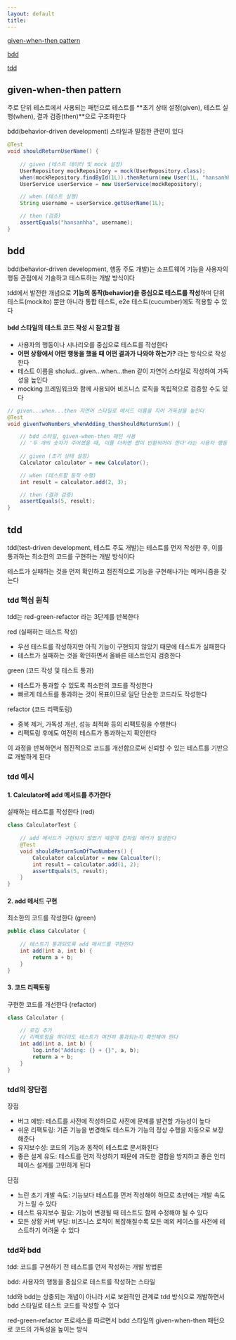 ```yaml
---
layout: default
title:
---
```


[given-when-then pattern](#given-when-then-pattern)

[bdd](#bdd)

[tdd](#tdd)


## given-when-then pattern

주로 단위 테스트에서 사용되는 패턴으로 테스트를 **초기 상태 설정(given), 테스트 실행(when), 결과 검증(then)**으로 구조화한다

bdd(behavior-driven development) 스타일과 밀접한 관련이 있다

```java
@Test
void shouldReturnUserName() {
    
    // given (테스트 데이터 및 mock 설정)
    UserRepository mockRepository = mock(UserRepository.class);
    when(mockRepository.findById(1L)).thenReturn(new User(1L, "hansanhha"));
    UserService userService = new UserService(mockRepository);

    // when (테스트 실행)
    String username = userService.getUserName(1L);

    // then (검증)
    assertEquals("hansanhha", username);
}
```


## bdd

bdd(behavior-driven development, 행동 주도 개발)는 소프트웨어 기능을 사용자의 행동 관점에서 기술하고 테스트하는 개발 방식이다

tdd에서 발전한 개념으로 **기능의 동작(behavior)을 중심으로 테스트를 작성**하며 단위 테스트(mockito) 뿐만 아니라 통합 테스트, e2e 테스트(cucumber)에도 적용할 수 있다

#### bdd 스타일의 테스트 코드 작성 시 참고할 점
- 사용자의 행동이나 시나리오를 중심으로 테스트를 작성한다
- **어떤 상황에서 어떤 행동을 했을 때 어떤 결과가 나와야 하는가?** 라는 방식으로 작성한다
- 테스트 이름을 sholud...given...when...then 같이 자연어 스타일로 작성하여 가독성을 높인다
- mocking 프레임워크와 함께 사용되어 비즈니스 로직을 독립적으로 검증할 수도 있다 

```java
// given...when...then 자연어 스타일로 메서드 이름을 지어 가독성을 높인다
@Test
void givenTwoNumbers_whenAdding_thenShouldReturnSum() {

    // bdd 스타일, given-when-then 패턴 사용
    // '두 개의 숫자가 주어졌을 때, 이를 더하면 합이 반환되어야 한다'라는 사용자 행동 중심의 테스트 코드 작성한다
    
    // given (초기 상태 설정)
    Calculator calculator = new Calculator();

    // when (테스트할 동작 수행)
    int result = calculator.add(2, 3);

    // then (결과 검증)
    assertEquals(5, result);
}
```


## tdd

tdd(test-driven development, 테스트 주도 개발)는 테스트를 먼저 작성한 후, 이를 통과하는 최소한의 코드를 구현하는 개발 방식이다

테스트가 실패하는 것을 먼저 확인하고 점진적으로 기능을 구현해나가는 메커니즘을 갖는다

### tdd 핵심 원칙

tdd는 red-green-refactor 라는 3단계를 반복한다

red (실패하는 테스트 작성)
- 우선 테스트를 작성하지만 아직 기능이 구현되지 않았기 때문에 테스트가 실패한다
- 테스트가 실패하는 것을 확인하면서 올바른 테스트인지 검증한다

green (코드 작성 및 테스트 통과)
- 테스트가 통과할 수 있도록 최소한의 코드를 작성한다
- 빠르게 테스트를 통과하는 것이 목표이므로 일단 단순한 코드라도 작성한다

refactor (코드 리팩토링)
- 중복 제거, 가독성 개선, 성능 최적화 등의 리팩토링을 수행한다
- 리팩토링 후에도 여전히 테스트가 통과하는지 확인한다

이 과정을 반복하면서 점진적으로 코드를 개선함으로써 신뢰할 수 있는 테스트를 기반으로 개발하게 된다

### tdd 예시

#### 1. Calculator에 add 메서드를 추가한다

실패하는 테스트를 작성한다 (red)

```java
class CalculatorTest {
    
    // add 메서드가 구현되지 않았기 때문에 컴파일 에러가 발생한다
    @Test
    void shouldReturnSumOfTwoNumbers() {
        Calculator calculator = new Calcualtor();
        int result = calculator.add(1, 2);
        assertEquals(5, result);
    }
}
```

#### 2. add 메서드 구현

최소한의 코드를 작성한다 (green)

```java
public class Calculator {
    
    // 테스트가 통과되도록 add 메서드를 구현한다
    int add(int a, int b) {
        return a + b;
    }
}
```

#### 3. 코드 리팩토링

구현한 코드를 개선한다 (refactor)

```java
class Calculator {
    
    // 로깅 추가
    // 리팩토링을 하더라도 테스트가 여전히 통과되는지 확인해야 한다
    int add(int a, int b) {
        log.info("Adding: {} + {}", a, b);
        return a + b;
    }
}
```

### tdd의 장단점

장점
- 버그 예방: 테스트를 사전에 작성하므로 사전에 문제를 발견할 가능성이 높다
- 쉬운 리팩토링: 기존 기능을 변경해도 테스트가 기능의 정상 수행을 자동으로 보장해준다
- 유지보수성: 코드의 기능과 동작이 테스트로 문서화된다
- 좋은 설계 유도: 테스트를 먼저 작성하기 때문에 과도한 결합을 방지하고 좋은 인터페이스 설계를 고민하게 된다

단점
- 느린 초기 개발 속도: 기능보다 테스트를 먼저 작성해야 하므로 초반에는 개발 속도가 느릴 수 있다
- 테스트 유지보수 필요: 기능이 변경될 때 테스트도 함께 수정해야 될 수 있다
- 모든 상황 커버 부담: 비즈니스 로직이 복잡해질수록 모든 예외 케이스를 사전에 테스트하기 어려울 수 있다

### tdd와 bdd

tdd: 코드를 구현하기 전 테스트를 먼저 작성하는 개발 방법론

bdd: 사용자의 행동을 중심으로 테스트를 작성하는 스타일

tdd와 bdd는 상충되는 개념이 아니라 서로 보완적인 관계로 tdd 방식으로 개발하면서 bdd 스타일로 테스트 코드를 작성할 수 있다

red-green-refactor 프로세스를 따르면서 bdd 스타일의 given-when-then 패턴으로 코드의 가독성을 높이는 방식

